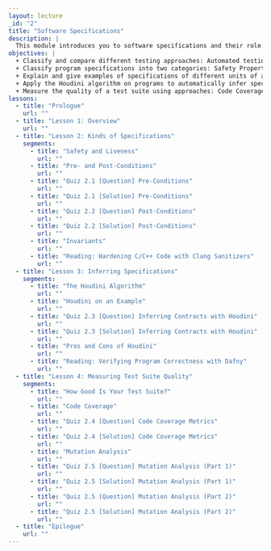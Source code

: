 ```yaml
---
layout: lecture
_id: "2"
title: "Software Specifications"
description: |
  This module introduces you to software specifications and their role in software testing. You will learn about the landscape of testing methods and how program analysis can be used to automate testing. You’ll learn about different kinds of specifications, including pre- and post-conditions and loop- and class- invariants, and how they help improve program reliability. You’ll then learn how to automatically infer such specifications using the Houdini algorithm and how to measure the quality of a test suite to make it more robust.
objectives: |
  + Classify and compare different testing approaches: Automated testing, Manual testing, Black-box testing, and White-box testing.
  + Classify program specifications into two categories: Safety Properties and Liveness Properties. Give examples of each category.
  + Explain and give examples of specifications of different units of a program such as functions, loops, and classes: Pre- and Post- Conditions, Loop Invariants, and Class Invariants.
  + Apply the Houdini algorithm on programs to automatically infer specifications and explain its pros and cons.
  + Measure the quality of a test suite using approaches: Code Coverage and Mutation Analysis.
lessons:
  - title: "Prologue"
    url: ""
  - title: "Lesson 1: Overview"
    url: ""
  - title: "Lesson 2: Kinds of Specifications"
    segments:
      - title: "Safety and Liveness"
        url: ""
      - title: "Pre- and Post-Conditions"
        url: ""
      - title: "Quiz 2.1 [Question] Pre-Conditions"
        url: ""
      - title: "Quiz 2.1 [Solution] Pre-Conditions"
        url: ""
      - title: "Quiz 2.2 [Question] Post-Conditions"
        url: ""
      - title: "Quiz 2.2 [Solution] Post-Conditions"
        url: ""
      - title: "Invariants"
        url: ""
      - title: "Reading: Hardening C/C++ Code with Clang Sanitizers"
        url: ""
  - title: "Lesson 3: Inferring Specifications"
    segments:
      - title: "The Houdini Algorithm"
        url: ""
      - title: "Houdini on an Example"
        url: ""
      - title: "Quiz 2.3 [Question] Inferring Contracts with Houdini"
        url: ""
      - title: "Quiz 2.3 [Solution] Inferring Contracts with Houdini"
        url: ""
      - title: "Pros and Cons of Houdini"
        url: ""
      - title: "Reading: Verifying Program Correctness with Dafny"
        url: ""
  - title: "Lesson 4: Measuring Test Suite Quality"
    segments:
      - title: "How Good Is Your Test Suite?"
        url: ""
      - title: "Code Coverage"
        url: ""
      - title: "Quiz 2.4 [Question] Code Coverage Metrics"
        url: ""
      - title: "Quiz 2.4 [Solution] Code Coverage Metrics"
        url: ""
      - title: "Mutation Analysis"
        url: ""
      - title: "Quiz 2.5 [Question] Mutation Analysis (Part 1)"
        url: ""
      - title: "Quiz 2.5 [Solution] Mutation Analysis (Part 1)"
        url: ""
      - title: "Quiz 2.5 [Question] Mutation Analysis (Part 2)"
        url: ""
      - title: "Quiz 2.5 [Solution] Mutation Analysis (Part 2)"
        url: ""
  - title: "Epilogue"
    url: ""
---
```

